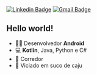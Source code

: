 [![Linkedin Badge](https://img.shields.io/badge/-LinkedIn-blue?style=flat-square&logo=Linkedin&logoColor=white&link=https://www.linkedin.com/in/bryan-leite-dos-santos/)](https://www.linkedin.com/in/bryan-leite-dos-santos/)
[![Gmail Badge](https://img.shields.io/badge/-Gmail-c14438?style=flat-square&logo=Gmail&logoColor=white&link=mailto:bryanlds5@gmail.com)](mailto:bryanlds5@gmail.com)

## Hello world!&nbsp;

- :man_technologist: Desenvolvedor **Android**
- 💻 **Kotlin**, Java, Python e C#
- 🏃 Corredor
- 🍋 Viciado em suco de caju
